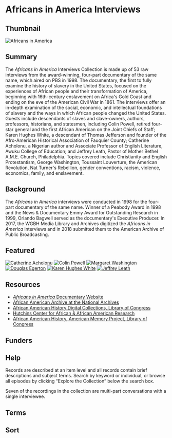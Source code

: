 # Africans in America Interviews

## Thumbnail

![Africans in America](https://s3.amazonaws.com/americanarchive.org/special-collections/africans-in-america.jpg "Africans in America")

## Summary

The <em>Africans in America</em> Interviews Collection is made up of 53 raw interviews from the award-winning, four-part documentary of the same name, which aired on PBS in 1998. The documentary, the first to fully examine the history of slavery in the United States, focused on the experiences of African people and their transformation of America, beginning with 16th-century enslavement on Africa's Gold Coast and ending on the eve of the American Civil War in 1861. The interviews offer an in-depth examination of the social, economic, and intellectual foundations of slavery and the ways in which African people changed the United States. Guests include descendants of slaves and slave-owners, authors, professors, historians, and statesmen, including Colin Powell, retired four-star general and the first African American on the Joint Chiefs of Staff; Karen Hughes White, a descendant of Thomas Jefferson and founder of the Afro-American Historical Association of Fauquier County; Catherine Acholonu, a Nigerian author and Associate Professor of English Literature, Awuku College of Education; and Jeffrey Leath, Pastor of Mother Bethel A.M.E. Church, Philadelphia. Topics covered include Christianity and English Protestantism, George Washington, Toussaint Louverture, the American Revolution, Nat Turner's Rebellion, gender conventions, racism, violence, economics, family, and enslavement.

## Background

The <em>Africans in America</em> interviews were conducted in 1998 for the four-part documentary of the same name. Winner of a Peabody Award in 1998 and the News & Documentary Emmy Award for Outstanding Research in 1999, Orlando Bagwell served as the documentary's Executive Producer. In 2017, the WGBH Media Library and Archives digitized the <em>Africans in America</em> interviews and in 2018 submitted them to the American Archive of Public Broadcasting.

## Featured

[![Catherine Acholonu](https://s3.amazonaws.com/americanarchive.org/special-collections/cpb-aacip_15-f76639m612.jpg)](/catalog/cpb-aacip_15-f76639m612)
[![Colin Powell](https://s3.amazonaws.com/americanarchive.org/special-collections/cpb-aacip_15-qj77s7jx63_1.jpg)](/catalog/cpb-aacip_15-qj77s7jx63)
[![Margaret Washington](https://s3.amazonaws.com/americanarchive.org/special-collections/cpb-aacip_15-c824b2z52k_1.jpg)](/catalog/cpb-aacip_15-c824b2z52k)
[![Douglas Egerton](https://s3.amazonaws.com/americanarchive.org/special-collections/cpb-aacip_15-d795718p1p_1.jpg)](/catalog/cpb-aacip_15-d795718p1p)
[![Karen Hughes White](https://s3.amazonaws.com/americanarchive.org/special-collections/cpb-aacip_15-7m03x84j26_1.jpg)](/catalog/cpb-aacip_15-7m03x84j26)
[![Jeffrey Leath](https://s3.amazonaws.com/americanarchive.org/special-collections/cpb-aacip_15-w950g3j70v_1.jpg)](/catalog/cpb-aacip_15-w950g3j70v)

## Resources

- [<em>Africans in America</em> Documentary Website](http://www.pbs.org/wgbh/aia/home.html)
- [African American Archive at the National Archives](https://www.archives.gov/research/african-americans)
- [African American History Digital Collections, Library of Congress](https://www.loc.gov/collections/?fa=subject%3Aafrican+american+history)
- [Hutchins Center for African & African American Research](http://dubois.fas.harvard.edu/)
- [African American History, American Memory Project, Library of Congress](https://memory.loc.gov/ammem/browse/ListSome.php?category=African%20American%20History)

## Funders

## Help

Records are described at an item level and all records contain brief descriptions and subject terms. Search by keyword or individual, or browse all episodes by clicking “Explore the Collection” below the search box.

Seven of the recordings in the collection are multi-part conversations with a single interviewee.

## Terms

## Sort
